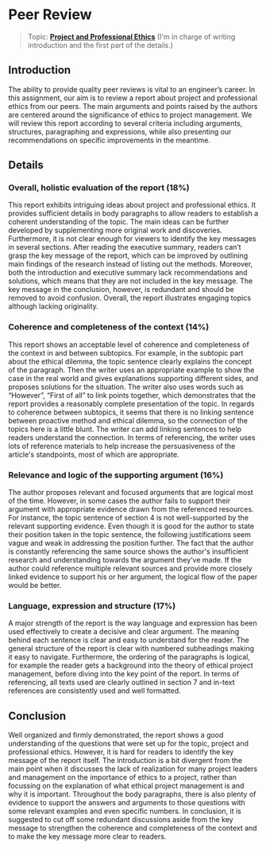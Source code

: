 # Peer Review

> Topic: **[Project and Professional Ethics](https://github.com/tian3rd/software-management/blob/5165cd59b0a9a32e7efe0620f1a4a3dee12da839/Reports-to-research/3_ProjectAndProfessionalEthics.pdf)**
> (I'm in charge of writing introduction and the first part of the details.)

## Introduction

The ability to provide quality peer reviews is vital to an engineer’s career. In this assignment, our aim is to review a report about project and professional ethics from our peers. The main arguments and points raised by the authors are centered around the significance of ethics to project management. We will review this report according to several criteria including arguments, structures, paragraphing and expressions, while also presenting our recommendations on specific improvements in the meantime.

## Details

### Overall, holistic evaluation of the report (18%)

This report exhibits intriguing ideas about project and professional ethics. It provides sufficient details in body paragraphs to allow readers to establish a coherent understanding of the topic. The main ideas can be further developed by supplementing more original work and discoveries. Furthermore, it is not clear enough for viewers to identify the key messages in several sections. After reading the executive summary, readers can’t grasp the key message of the report, which can be improved by outlining main findings of the research instead of listing out the methods. Moreover, both the introduction and executive summary lack recommendations and solutions, which means that they are not included in the key message. The key message in the conclusion, however, is redundant and should be removed to avoid confusion. Overall, the report illustrates engaging topics although lacking originality.

### Coherence and completeness of the context (14%)

This report shows an acceptable level of coherence and completeness of the context in and between subtopics.
For example, in the subtopic part about the ethical dilemma, the topic sentence clearly explains the concept of the paragraph. Then the writer uses an appropriate example to show the case in the real world and gives explanations supporting different sides, and proposes solutions for the situation. The writer also uses words such as “However”, “First of all” to link points together, which demonstrates that the report provides a reasonably complete presentation of the topic.
In regards to coherence between subtopics, it seems that there is no linking sentence between proactive method and ethical dilemma, so the connection of the topics here is a little blunt. The writer can add linking sentences to help readers understand the connection.
In terms of referencing, the writer uses lots of reference materials to help increase the persuasiveness of the article's standpoints, most of which are appropriate.

### Relevance and logic of the supporting argument (16%)

The author proposes relevant and focused arguments that are logical most of the time. However, in some cases the author fails to support their argument with appropriate evidence drawn from the referenced resources. For instance, the topic sentence of section 4 is not well-supported by the relevant supporting evidence. Even though it is good for the author to state their position taken in the topic sentence, the following justifications seem vague and weak in addressing the position further. The fact that the author is constantly referencing the same source shows the author's insufficient research and understanding towards the argument they’ve made. If the author could reference multiple relevant sources and provide more closely linked evidence to support his or her argument, the logical flow of the paper would be better.

### Language, expression and structure (17%)

A major strength of the report is the way language and expression has been used effectively to create a decisive and clear argument. The meaning behind each sentence is clear and easy to understand for the reader. The general structure of the report is clear with numbered subheadings making it easy to navigate. Furthermore, the ordering of the paragraphs is logical, for example the reader gets a background into the theory of ethical project management, before diving into the key point of the report. In terms of referencing, all texts used are clearly outlined in section 7 and in-text references are consistently used and well formatted.

## Conclusion

Well organized and firmly demonstrated, the report shows a good understanding of the questions that were set up for the topic, project and professional ethics. However, it is hard for readers to identify the key message of the report itself. The introduction is a bit divergent from the main point when it discusses the lack of realization for many project leaders and management on the importance of ethics to a project, rather than focussing on the explanation of what ethical project management is and why it is important. Throughout the body paragraphs, there is also plenty of evidence to support the answers and arguments to those questions with some relevant examples and even specific numbers. In conclusion, it is suggested to cut off some redundant discussions aside from the key message to strengthen the coherence and completeness of the context and to make the key message more clear to readers.
